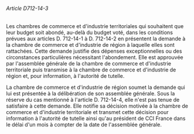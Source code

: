 ###### Article D712-14-3

Les chambres de commerce et d'industrie territoriales qui souhaitent que leur budget soit abondé, au-delà du budget voté, dans les conditions prévues aux articles D. 712-14-1 à D. 712-14-2 en présentent la demande à la chambre de commerce et d'industrie de région à laquelle elles sont rattachées. Cette demande justifie des dépenses exceptionnelles ou des circonstances particulières nécessitant l'abondement. Elle est approuvée par l'assemblée générale de la chambre de commerce et d'industrie territoriale puis transmise à la chambre de commerce et d'industrie de région et, pour information, à l'autorité de tutelle.

La chambre de commerce et d'industrie de région soumet la demande qui lui est présentée à la délibération de son assemblée générale. Sous la réserve du cas mentionné à l'article D. 712-14-4, elle n'est pas tenue de satisfaire à cette demande. Elle notifie sa décision motivée à la chambre de commerce et d'industrie territoriale et transmet cette décision pour information à l'autorité de tutelle ainsi qu'au président de CCI France dans le délai d'un mois à compter de la date de l'assemblée générale.

